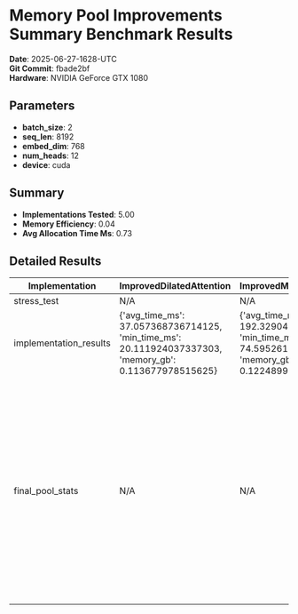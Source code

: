 # Memory Pool Improvements Summary Benchmark Results

**Date**: 2025-06-27-1628-UTC  
**Git Commit**: fbade2bf  
**Hardware**: NVIDIA GeForce GTX 1080  

## Parameters

- **batch_size**: 2
- **seq_len**: 8192
- **embed_dim**: 768
- **num_heads**: 12
- **device**: cuda

## Summary

- **Implementations Tested**: 5.00
- **Memory Efficiency**: 0.04
- **Avg Allocation Time Ms**: 0.73

## Detailed Results

| Implementation | ImprovedDilatedAttention | ImprovedMultiheadDilatedAttention | MultiheadDilatedAttention | RingDilatedAttention | RingMultiheadDilatedAttention | active_buffers | avg_allocation_ms | bucket_stats | config | fragmentation_stats | hot_cache_size | memory_by_pool | numa_stats | pool_sizes | total_allocated_bytes | total_buffers |
| --- | --- | --- | --- | --- | --- | --- | --- | --- | --- | --- | --- | --- | --- | --- | --- | --- |
| stress_test | N/A | N/A | N/A | N/A | N/A | N/A | 0.73 | N/A | N/A | N/A | 4 | N/A | N/A | N/A | N/A | 4 |
| implementation_results | {'avg_time_ms': 37.057368736714125, 'min_time_ms': 20.111924037337303, 'memory_gb': 0.113677978515625} | {'avg_time_ms': 192.329047806561, 'min_time_ms': 74.59526136517525, 'memory_gb': 0.12248992919921875} | {'avg_time_ms': 60.85331812500954, 'min_time_ms': 34.925004467368126, 'memory_gb': 0.12245941162109375} | {'avg_time_ms': 19.57311201840639, 'min_time_ms': 17.518398351967335, 'memory_gb': 0.113677978515625} | {'avg_time_ms': 288.34546115249395, 'min_time_ms': 98.67981821298599, 'memory_gb': 0.26311492919921875} | N/A | N/A | N/A | N/A | N/A | N/A | N/A | N/A | N/A | N/A | N/A |
| final_pool_stats | N/A | N/A | N/A | N/A | N/A | 4 | N/A | {'bucket_18': 1, 'bucket_16': 0, 'bucket_17': 0, 'bucket_19': 0, 'bucket_20': 1, 'bucket_21': 1, 'bucket_22': 0, 'bucket_23': 1, 'bucket_24': 0, 'bucket_25': 0} | {'fragmentation_threshold': 0.3, 'aggressive_threshold': 0.1, 'conservative_threshold': 0.5} | {'cuda': {'fragmentation_score': 0.0, 'fragments_count': 4, 'needs_defrag': False}} | 4 | {'default': 12845056, 'ring': 0, 'sparse': 0, 'distributed': 0} | {'numa_node_0': {'devices': ['cuda:0'], 'buffers': 0}, 'numa_node_1': {'devices': ['cuda:1'], 'buffers': 0}} | {'default': 4, 'ring': 0, 'sparse': 0, 'distributed': 0} | 12845056 | 4 |